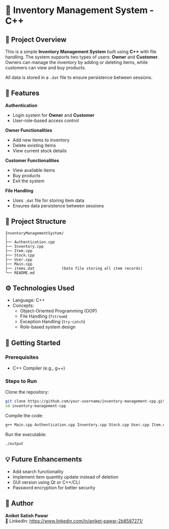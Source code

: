 # 🛒 Inventory Management System - C++

## 📌 Project Overview

This is a simple **Inventory Management System** built using **C++** with file handling. The system supports two types of users: **Owner** and **Customer**. Owners can manage the inventory by adding or deleting items, while customers can view and buy products.

All data is stored in a `.dat` file to ensure persistence between sessions.

## 🧠 Features

**Authentication**
- Login system for **Owner** and **Customer**
- User-role-based access control

**Owner Functionalities**
- Add new items to inventory  
- Delete existing items  
- View current stock details  

**Customer Functionalities**
- View available items  
- Buy products  
- Exit the system  

**File Handling**
- Uses `.dat` file for storing item data  
- Ensures data persistence between sessions  

## 📂 Project Structure

```
InventoryManagementSystem/
│
├── Authentication.cpp  
├── Inventory.cpp  
├── Item.cpp  
├── Stock.cpp  
├── User.cpp  
├── Main.cpp  
├── items.dat            (Data file storing all item records)  
└── README.md  
```

## ⚙️ Technologies Used

- Language: C++
- Concepts:
  - Object-Oriented Programming (OOP)
  - File Handling (`fstream`)
  - Exception Handling (`try-catch`)
  - Role-based system design

## 🚀 Getting Started

### Prerequisites
- C++ Compiler (e.g., g++)

### Steps to Run

Clone the repository:
```bash
git clone https://github.com/your-username/inventory-management-cpp.git
cd inventory-management-cpp
```

Compile the code:
```bash
g++ Main.cpp Authentication.cpp Inventory.cpp Stock.cpp User.cpp Item.cpp -o output
```

Run the executable:
```bash
./output
```

## 💡 Future Enhancements

- Add search functionality  
- Implement item quantity update instead of deletion  
- GUI version using Qt or C++/CLI  
- Password encryption for better security  

## 🙌 Author

**Aniket Satish Pawar**  
🔗 LinkedIn: https://www.linkedin.com/in/aniket-pawar-2b8587271/
